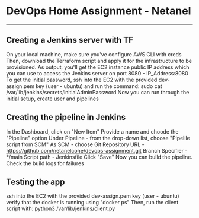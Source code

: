# DevOps Home Assignment - Netanel
__________________________________

## Creating a Jenkins server with TF
On your local machine, make sure you've configure AWS CLI with creds
Then, download the Terraform script and apply it for the infrastructure to be provisioned.
As output, you'll get the EC2 instance public IP address which you can use to access the Jenkins server on port 8080 - IP_Address:8080
To get the initial password, ssh into the EC2 with the provided dev-assign.pem key (user - ubuntu) and run the command:
sudo cat /var/lib/jenkins/secrets/initialAdminPassword
Now you can run through the initial setup, create user and pipelines

## Creating the pipeline in Jenkins
In the Dashboard, click on "New Item"
Provide a name and choode the "Pipeline" option
Under Pipeline - from the drop-down list, choose "Pipelile script from SCM"
As SCM - choose Git
Repository URL - https://github.com/netanelcohe/devops-assignment.git
Branch Specifier - */main
Script path - Jenkinsfile
Click "Save"
Now you can build the pipeline.
Check the build logs for failures

## Testing the app
ssh into the EC2 with the provided dev-assign.pem key (user - ubuntu) 
verify that the docker is running using "docker ps"
Then, run the client script with: python3 /var/lib/jenkins/client.py

